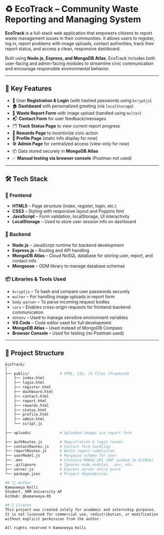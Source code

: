 # ♻️ EcoTrack – Community Waste Reporting and Managing System

**EcoTrack** is a full-stack web application that empowers citizens to report waste management issues in their communities. It allows users to register, log in, report problems with image uploads, contact authorities, track their report status, and access a clean, responsive dashboard.

Built using **Node.js, Express, and MongoDB Atlas**, EcoTrack includes both user-facing and admin-facing modules to streamline civic communication and encourage responsible environmental behavior.

---

## 🌟 Key Features

- 🔐 User **Registration & Login** (with hashed passwords using `bcryptjs`)
- 🏠 **Dashboard** with personalized greeting (via `localStorage`)
- 📸 **Waste Report Form** with image upload (handled using `multer`)
- 📬 **Contact Form** for user feedback/messages
- 🗂️ **Track Status Page** to view current report progress
- 🏅 **Rewards Page** to incentivize civic action
- 👤 **Profile Page** (static info display for now)
- 🛠️ **Admin Page** for centralized access (view-only for now)
- 📦 Data stored securely in **MongoDB Atlas**
- ✅ **Manual testing via browser console** (Postman not used)

---

## 🛠️ Tech Stack

### 🔷 Frontend
- **HTML5** – Page structure (index, register, login, etc.)
- **CSS3** – Styling with responsive layout and Poppins font
- **JavaScript** – Form validation, localStorage, UI interactivity
- **LocalStorage** – Used to store user session info on dashboard

### 🔶 Backend
- **Node.js** – JavaScript runtime for backend development
- **Express.js** – Routing and API handling
- **MongoDB Atlas** – Cloud NoSQL database for storing user, report, and contact info
- **Mongoose** – ODM library to manage database schemas

### 📦 Libraries & Tools Used
- `bcryptjs` – To hash and compare user passwords securely
- `multer` – For handling image uploads in report form
- `body-parser` – To parse incoming request bodies
- `cors` – Enables cross-origin requests for frontend-backend communication
- `dotenv` – Used to manage sensitive environment variables
- **VS Code** – Code editor used for full development
- **MongoDB Atlas** – Used instead of MongoDB Compass
- **Browser Console** – Used for testing (no Postman used)

---

## 🧩 Project Structure

```bash
EcoTrack/
│
├── public/              # HTML, CSS, JS files (Frontend)
│   ├── index.html
│   ├── login.html
│   ├── register.html
│   ├── dashboard.html
│   ├── contact.html
│   ├── report.html
│   ├── rewards.html
│   ├── status.html
│   ├── profile.html
│   ├── admin.html
│   └── script.js
│
├── uploads/             # Uploaded images via report form
│
├── authRoutes.js        # Registration & login routes
├── contactRoutes.js     # Contact form handling
├── reportRoutes.js      # Waste report submission
├── userModel.js         # Mongoose schema for user
├── .env                 # Contains MONGO_URI (NOT pushed to GitHub)
├── .gitignore           # Ignores node_modules, .env, etc.
├── server.js            # Express server entry point
└── package.json         # Project dependencies

## 👩‍💻 Author
Kamaneeya Kolli
Student, SRM University AP
GitHub: @kamaneeya-05

## 📜 License
This project was created solely for academic and internship purposes.
It is not licensed for commercial use, redistribution, or modification
without explicit permission from the author.

All rights reserved © Kamaneeya Kolli
